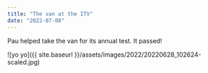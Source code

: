 ```yaml
---
title: "The van at the ITV"
date: "2022-07-08"
---
```


Pau helped take the van for its annual test. It passed!

![yo yo]({{ site.baseurl }}/assets/images/2022/20220628_102624-scaled.jpg)
